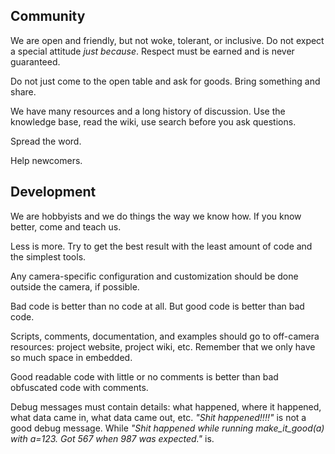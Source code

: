## Community

We are open and friendly, but not woke, tolerant, or inclusive. Do not expect a special attitude _just because_. Respect must be earned and is never guaranteed.

Do not just come to the open table and ask for goods. Bring something and share.

We have many resources and a long history of discussion. Use the knowledge base, read the wiki, use search before you ask questions.

Spread the word.

Help newcomers.


## Development

We are hobbyists and we do things the way we know how. If you know better, come and teach us.

Less is more. Try to get the best result with the least amount of code and the simplest tools.

Any camera-specific configuration and customization should be done outside the camera, if possible.

Bad code is better than no code at all. But good code is better than bad code.

Scripts, comments, documentation, and examples should go to off-camera resources: project website, project wiki, etc.
Remember that we only have so much space in embedded.

Good readable code with little or no comments is better than bad obfuscated code with comments.

Debug messages must contain details: what happened, where it happened, what data came in, what data came out, etc. 
_"Shit happened!!!!"_ is not a good debug message.
While _"Shit happened while running make_it_good(a) with a=123. Got 567 when 987 was expected."_ is.